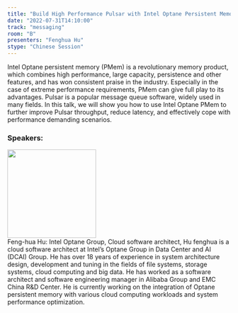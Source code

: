 ```yaml
---
title: "Build High Performance Pulsar with Intel Optane Persistent Memory"
date: "2022-07-31T14:10:00"
track: "messaging"
room: "B"
presenters: "Fenghua Hu"
stype: "Chinese Session"
---
```

Intel Optane persistent memory (PMem) is a revolutionary memory product, which combines high performance, large capacity, persistence and other features, and has won consistent praise in the industry. Especially in the case of extreme performance requirements, PMem can give full play to its advantages. Pulsar is a popular message queue software, widely used in many fields. In this talk, we will show you how to use Intel Optane PMem to further improve Pulsar throughput, reduce latency, and effectively cope with performance demanding scenarios.
 ### Speakers: 
 <img src="images/speaker/1181.png" width="200" /><br>Feng-hua Hu: Intel Optane Group, Cloud software architect, Hu fenghua is a cloud software architect at Intel’s Optane Group in Data Center and AI (DCAI) Group. He has over 18 years of experience in system architecture design, development and tuning in the fields of file systems, storage systems, cloud computing and big data. He has worked as a software architect and software engineering manager in Alibaba Group and EMC China R&D Center. He is currently working on the integration of Optane persistent memory with various cloud computing workloads and system performance optimization.
